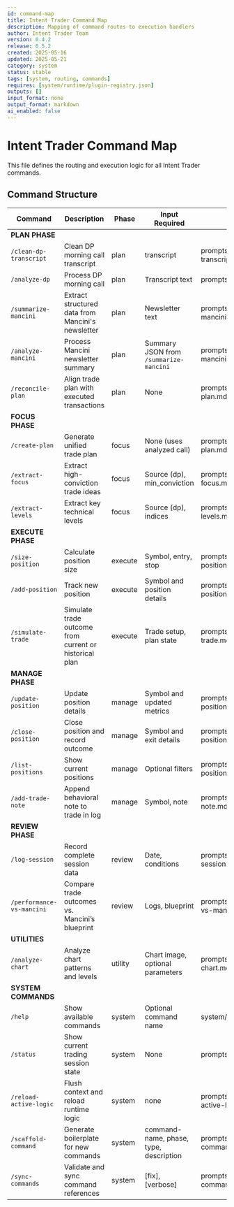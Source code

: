 ```yaml
---
id: command-map
title: Intent Trader Command Map
description: Mapping of command routes to execution handlers
author: Intent Trader Team
version: 0.4.2
release: 0.5.2
created: 2025-05-16
updated: 2025-05-21
category: system
status: stable
tags: [system, routing, commands]
requires: [system/runtime/plugin-registry.json]
outputs: []
input_format: none
output_format: markdown
ai_enabled: false
---
```


# Intent Trader Command Map

This file defines the routing and execution logic for all Intent Trader commands.

## Command Structure

| Command                   | Description                                            | Phase   | Input Required                         | File Path                                |
| ------------------------- | ------------------------------------------------------ | ------- | -------------------------------------- | ---------------------------------------- |
| **PLAN PHASE**            |
| `/clean-dp-transcript`    | Clean DP morning call transcript                       | plan    | transcript                             | prompts/plan/clean-dp-transcript.md      |
| `/analyze-dp`             | Process DP morning call                                | plan    | Transcript text                        | prompts/plan/analyze-dp.md               |
| `/summarize-mancini`      | Extract structured data from Mancini's newsletter      | plan    | Newsletter text                        | prompts/plan/summarize-mancini.md        |
| `/analyze-mancini`        | Process Mancini newsletter summary                     | plan    | Summary JSON from `/summarize-mancini` | prompts/plan/analyze-mancini.md          |
| `/reconcile-plan`         | Align trade plan with executed transactions            | plan    | None                                   | prompts/plan/reconcile-plan.md           |
| **FOCUS PHASE**           |
| `/create-plan`            | Generate unified trade plan                            | focus   | None (uses analyzed call)              | prompts/focus/create-plan.md             |
| `/extract-focus`          | Extract high-conviction trade ideas                    | focus   | Source (dp), min_conviction            | prompts/focus/extract-focus.md           |
| `/extract-levels`         | Extract key technical levels                           | focus   | Source (dp), indices                   | prompts/focus/extract-levels.md          |
| **EXECUTE PHASE**         |
| `/size-position`          | Calculate position size                                | execute | Symbol, entry, stop                    | prompts/execute/size-position.md         |
| `/add-position`           | Track new position                                     | execute | Symbol and position details            | prompts/manage/add-position.md           |
| `/simulate-trade`         | Simulate trade outcome from current or historical plan | execute | Trade setup, plan state                | prompts/execute/simulate-trade.md        |
| **MANAGE PHASE**          |
| `/update-position`        | Update position details                                | manage  | Symbol and updated metrics             | prompts/manage/update-position.md        |
| `/close-position`         | Close position and record outcome                      | manage  | Symbol and exit details                | prompts/manage/close-position.md         |
| `/list-positions`         | Show current positions                                 | manage  | Optional filters                       | prompts/manage/list-positions.md         |
| `/add-trade-note`         | Append behavioral note to trade in log                 | manage  | Symbol, note                           | prompts/manage/add-trade-note.md         |
| **REVIEW PHASE**          |
| `/log-session`            | Record complete session data                           | review  | Date, conditions                       | prompts/review/log-session.md            |
| `/performance-vs-mancini` | Compare trade outcomes vs. Mancini’s blueprint         | review  | Logs, blueprint                        | prompts/review/performance-vs-mancini.md |
| **UTILITIES**             |
| `/analyze-chart`          | Analyze chart patterns and levels                      | utility | Chart image, optional parameters       | prompts/utilities/analyze-chart.md       |
| **SYSTEM COMMANDS**       |
| `/help`                   | Show available commands                                | system  | Optional command name                  | system/commands.md                       |
| `/status`                 | Show current trading session state                     | system  | None                                   | prompts/utilities/status.md              |
| `/reload-active-logic`    | Flush context and reload runtime logic                 | system  | none                                   | prompts/system/reload-active-logic.md    |
| `/scaffold-command`       | Generate boilerplate for new commands                  | system  | command-name, phase, type, description | prompts/utilities/scaffold-command.md    |
| `/sync-commands`          | Validate and sync command references                   | system  | [fix], [verbose]                       | prompts/utilities/sync-commands.md       |
